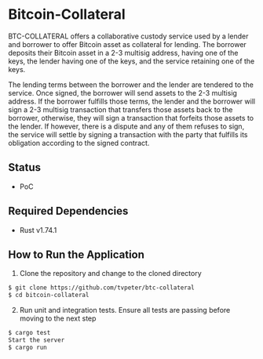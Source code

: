 # Bitcoin-Collateral

BTC-COLLATERAL offers a collaborative custody service used by a lender and borrower to offer Bitcoin asset as collateral for lending. The borrower deposits their Bitcoin asset in a 2-3 multisig address, having one of the keys, the lender having one of the keys, and the service retaining one of the keys.

The lending terms between the borrower and the lender are tendered to the service. Once signed, the borrower will send assets to the 2-3 multisig address. If the borrower fulfills those terms, the lender and the borrower will sign a 2-3 multisig transaction that transfers those assets back to the borrower, otherwise, they will sign a transaction that forfeits those assets to the lender. If however, there is a dispute and any of them refuses to sign, the service will settle by signing a transaction with the party that fulfills its obligation according to the signed contract.

## Status

- PoC

## Required Dependencies

- Rust v1.74.1

## How to Run the Application

1. Clone the repository and change to the cloned directory
```sh
$ git clone https://github.com/tvpeter/btc-collateral
$ cd bitcoin-collateral
```
2. Run unit and integration tests. Ensure all tests are passing before moving to the next step
```sh
$ cargo test
Start the server
$ cargo run
```
